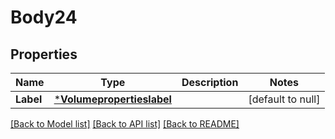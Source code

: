 # Body24

## Properties
Name | Type | Description | Notes
------------ | ------------- | ------------- | -------------
**Label** | [***Volumepropertieslabel**](Volume/properties/label.md) |  | [default to null]

[[Back to Model list]](../README.md#documentation-for-models) [[Back to API list]](../README.md#documentation-for-api-endpoints) [[Back to README]](../README.md)

